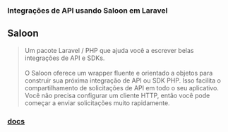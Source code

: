 ### Integrações de API usando Saloon em Laravel
## Saloon 
> Um pacote Laravel / PHP que ajuda você a escrever belas integrações de API e SDKs.
</br><br/>
O Saloon oferece um wrapper fluente e orientado a objetos para construir sua próxima integração de API ou SDK PHP. Isso facilita o compartilhamento de solicitações de API em todo o seu aplicativo. Você não precisa configurar um cliente HTTP, então você pode começar a enviar solicitações muito rapidamente.

### [docs](https://docs.saloon.dev/)



